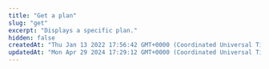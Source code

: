 ```yaml
---
title: "Get a plan"
slug: "get"
excerpt: "Displays a specific plan."
hidden: false
createdAt: "Thu Jan 13 2022 17:56:42 GMT+0000 (Coordinated Universal Time)"
updatedAt: "Mon Apr 29 2024 17:29:12 GMT+0000 (Coordinated Universal Time)"
---
```

